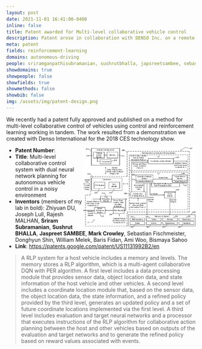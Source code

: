 ```yaml
---
layout: post
date: 2021-11-01 16:41:00-0400
inline: false
title: Patent awarded for Multi-level collaborative vehicle control
description: Patent arose in collaboration with DENSO Inc. on a remote controlled car demo for CES.
meta: patent
fields: reinforcement-learning 
domains: autonomous-driving
people: sriramganpathisubramanian, sushrutbhalla, japsreetsambee, sebastianfischmeister, markcrowley 
showdomains: true
showpeople: false
showfields: true
showmethods: false
showbib: false
img: /assets/img/patent-design.png
---
```


We recently had a patent fully approved and published on a method for multi-level collaborative control of vehicles using control and reinforcement learning working in tandem. The work resulted from a demonstration we created with Denso International for the 2018 CES technology show. 

<a href="/assets/img/patent-design.png" border=0><img src="/assets/img/patent-design.png" align=right width=300></a>
- **Patent Number**:
- **Title**: Multi-level collaborative control system with dual neural network planning for autonomous vehicle control in a noisy environment
- **Inventors** (members of my lab in bold): Zhiyuan DU, Joseph Lull, Rajesh MALHAN, **Sriram Subramanian**, **Sushrut BHALLA**, **Jaspreet SAMBEE**, **Mark Crowley**, Sebastian Fischmeister, Donghyun Shin, William Melek, Baris Fidan, Ami Woo, Bismaya Sahoo
- **Link**: https://patents.google.com/patent/US11131992B2/en 


> A RLP system for a host vehicle includes a memory and levels. The memory stores a RLP algorithm, which is a multi-agent collaborative DQN with PER algorithm. A first level includes a data processing module that provides sensor data, object location data, and state information of the host vehicle and other vehicles. A second level includes a coordinate location module that, based on the sensor data, the object location data, the state information, and a refined policy provided by the third level, generates an updated policy and a set of future coordinate locations implemented via the first level. A third level includes evaluation and target neural networks and a processor that executes instructions of the RLP algorithm for collaborative action planning between the host and other vehicles based on outputs of the evaluation and target networks and to generate the refined policy based on reward values associated with events.
